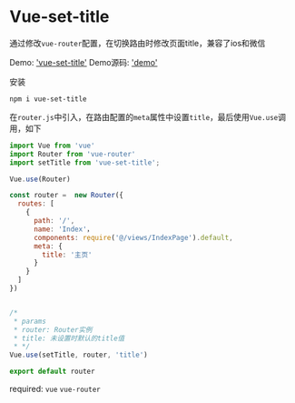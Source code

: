 # Vue-set-title

通过修改`vue-router`配置，在切换路由时修改页面title，兼容了ios和微信

Demo: ['vue-set-title'](https://www.liyu.fun/vue-set-title)
Demo源码: ['demo'](https://github.com/gitliyu/vue-set-title/tree/master/demo)

安装
```
npm i vue-set-title
```

在`router.js`中引入，在路由配置的`meta`属性中设置`title`，最后使用`Vue.use`调用，如下 
```javascript
import Vue from 'vue'
import Router from 'vue-router'
import setTitle from 'vue-set-title';

Vue.use(Router)

const router =  new Router({
  routes: [
    {
      path: '/',
      name: 'Index'，
      components: require('@/views/IndexPage').default,
      meta: {
        title: '主页'
      }
    }
  ]
})


/*
 * params
 * router: Router实例
 * title: 未设置时默认的title值
 * */
Vue.use(setTitle, router, 'title')

export default router

```

required: `vue`  `vue-router`
